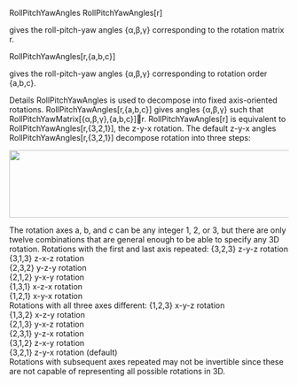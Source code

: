 RollPitchYawAngles
RollPitchYawAngles[r]

gives the roll-pitch-yaw angles {α,β,γ} corresponding to the rotation matrix r.

RollPitchYawAngles[r,{a,b,c}]

gives the roll-pitch-yaw angles {α,β,γ} corresponding to rotation order {a,b,c}.

Details
RollPitchYawAngles is used to decompose into fixed axis-oriented rotations.
RollPitchYawAngles[r,{a,b,c}] gives angles {α,β,γ} such that RollPitchYawMatrix[{α,β,γ},{a,b,c}]r.
RollPitchYawAngles[r] is equivalent to RollPitchYawAngles[r,{3,2,1}], the z-y-x rotation.
The default z-y-x angles RollPitchYawAngles[r,{3,2,1}] decompose rotation into three steps:

<img src="https://reference.wolfram.com/language/ref/Files/RollPitchYawAngles.en/Image_1.gif" height="122" width="507" class="" alt="">


The rotation axes a, b, and c can be any integer 1, 2, or 3, but there are only twelve combinations that are general enough to be able to specify any 3D rotation.
Rotations with the first and last axis repeated:
{3,2,3}	z-y-z rotation	
{3,1,3}	z-x-z rotation	
{2,3,2}	y-z-y rotation	
{2,1,2}	y-x-y rotation	
{1,3,1}	x-z-x rotation	
{1,2,1}	x-y-x rotation	
Rotations with all three axes different:
{1,2,3}	x-y-z rotation	
{1,3,2}	x-z-y rotation	
{2,1,3}	y-x-z rotation	
{2,3,1}	y-z-x rotation	
{3,1,2}	z-x-y rotation	
{3,2,1}	z-y-x rotation (default)	
Rotations with subsequent axes repeated may not be invertible since these are not capable of representing all possible rotations in 3D.


